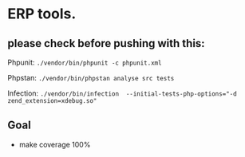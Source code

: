 # ERP tools.


## please check before pushing with this:
Phpunit: ``./vendor/bin/phpunit -c phpunit.xml ``

Phpstan: ``./vendor/bin/phpstan analyse src tests``

Infection: ``./vendor/bin/infection  --initial-tests-php-options="-d zend_extension=xdebug.so"``


## Goal
- make coverage 100%


